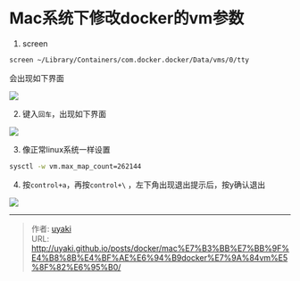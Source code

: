 # Mac系统下修改docker的vm参数


<!--more-->

1. screen

```bash
screen ~/Library/Containers/com.docker.docker/Data/vms/0/tty
```

会出现如下界面

![](https://cdn.jsdelivr.net/gh/uyaki/pic-cloud/img/20200217143600.png)


2. 键入`回车`，出现如下界面

![](https://cdn.jsdelivr.net/gh/uyaki/pic-cloud/img/20200217144718.png)

3. 像正常linux系统一样设置

```bash
sysctl -w vm.max_map_count=262144
```

4. 按`control+a`，再按`control+\` ，左下角出现退出提示后，按y确认退出

![](https://cdn.jsdelivr.net/gh/uyaki/pic-cloud/img/20200217144803.png)


---

> 作者: [uyaki](https://www.github.com/uyaki)  
> URL: http://uyaki.github.io/posts/docker/mac%E7%B3%BB%E7%BB%9F%E4%B8%8B%E4%BF%AE%E6%94%B9docker%E7%9A%84vm%E5%8F%82%E6%95%B0/  

